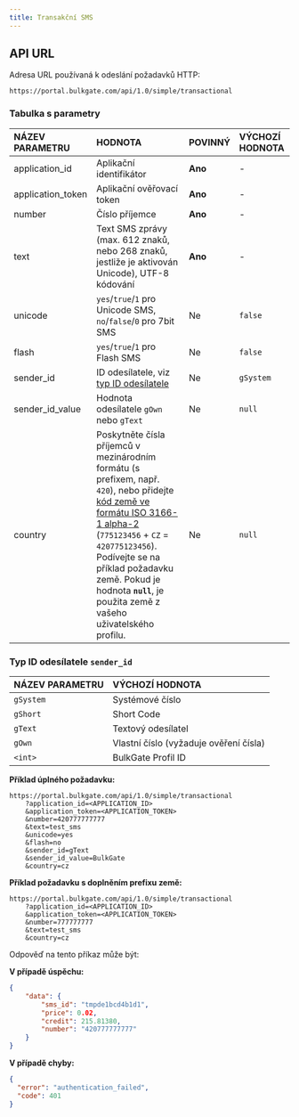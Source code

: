 ```yaml
---
title: Transakční SMS
---
```



## API URL
Adresa URL používaná k odeslání požadavků HTTP:
``` url
https://portal.bulkgate.com/api/1.0/simple/transactional
```

### Tabulka s parametry

| NÁZEV PARAMETRU	| HODNOTA|	POVINNÝ| VÝCHOZÍ HODNOTA|
|:--- |:--- |:--- |:--- |
|application_id| Aplikační identifikátor |**Ano**|-| 
|application_token| Aplikační ověřovací token	|**Ano**|-|
|number| Číslo příjemce	|**Ano**|-|
|text| Text SMS zprávy (max. 612 znaků, nebo 268 znaků, jestliže je aktivován Unicode), UTF-8 kódování	|**Ano**|-|
|unicode	|`yes`/`true`/`1` pro Unicode SMS, `no`/`false`/`0` pro 7bit SMS|Ne|`false`|
|flash| `yes`/`true`/`1` pro Flash SMS| Ne |`false`|
|sender_id|ID odesílatele, viz [typ ID odesílatele](#typ-id-odesílatele-sender_id)| Ne |`gSystem`|
|sender_id_value| Hodnota odesílatele `gOwn` nebo `gText`| Ne |`null`|
|country| Poskytněte čísla příjemců v mezinárodním formátu (s prefixem, např. `420`), nebo přidejte [kód země ve formátu ISO 3166-1 alpha-2](https://en.wikipedia.org/wiki/ISO_3166-1_alpha-2#Officially_assigned_code_elements) (`775123456` + `CZ` = `420775123456`). Podívejte se na příklad požadavku země. Pokud je hodnota **`null`**, je použita země z vašeho uživatelského profilu. | Ne |`null`|

### Typ ID odesílatele `sender_id`

| NÁZEV PARAMETRU| VÝCHOZÍ HODNOTA
|:--- |:---|
|`gSystem` |Systémové číslo| 
|`gShort` |Short Code| 
|`gText` |Textový odesílatel| 
|`gOwn` |Vlastní číslo (vyžaduje ověření čísla)| 
| `<int>` |BulkGate Profil ID| 


**Příklad úplného požadavku:**
``` url
https://portal.bulkgate.com/api/1.0/simple/transactional
    ?application_id=<APPLICATION_ID>
    &application_token=<APPLICATION_TOKEN>
    &number=420777777777
    &text=test_sms
    &unicode=yes
    &flash=no
    &sender_id=gText
    &sender_id_value=BulkGate
    &country=cz
```

**Příklad požadavku s doplněním prefixu země:**
``` url
https://portal.bulkgate.com/api/1.0/simple/transactional
    ?application_id=<APPLICATION_ID>
    &application_token=<APPLICATION_TOKEN>
    &number=777777777
    &text=test_sms
    &country=cz
```

Odpověď na tento příkaz může být:


**V případě úspěchu:**
``` json
{
    "data": {
        "sms_id": "tmpde1bcd4b1d1",
        "price": 0.02,
        "credit": 215.81380,
        "number": "420777777777"
    }
}
```
 
**V případě chyby:**
``` json 
{
  "error": "authentication_failed",
  "code": 401
}
```
